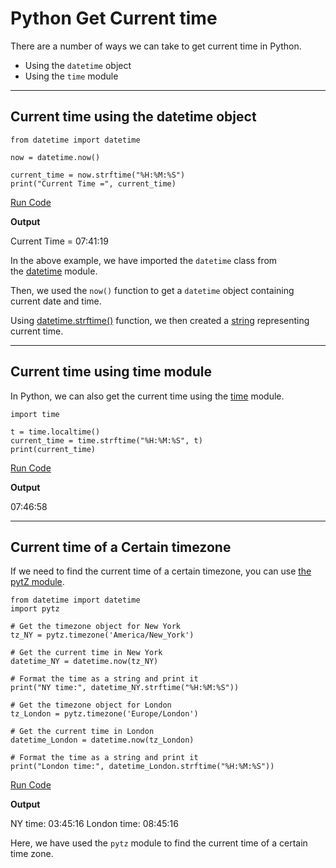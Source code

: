 # Python Get Current time

There are a number of ways we can take to get current time in Python.

- Using the `datetime` object
- Using the `time` module

---

## Current time using the datetime object

```
from datetime import datetime

now = datetime.now()

current_time = now.strftime("%H:%M:%S")
print("Current Time =", current_time)
```

[Run Code](https://www.programiz.com/python-programming/online-compiler)

**Output**

Current Time = 07:41:19

In the above example, we have imported the `datetime` class from the [datetime](https://www.programiz.com/python-programming/datetime) module.

Then, we used the `now()` function to get a `datetime` object containing current date and time.

Using [datetime.strftime()](https://www.programiz.com/python-programming/datetime/strftime) function, we then created a [string](https://www.programiz.com/python-programming/string) representing current time.

---

## Current time using time module

In Python, we can also get the current time using the [time](https://www.programiz.com/python-programming/time) module.

```
import time

t = time.localtime()
current_time = time.strftime("%H:%M:%S", t)
print(current_time)
```

[Run Code](https://www.programiz.com/python-programming/online-compiler)

**Output**

07:46:58

---

## Current time of a Certain timezone

If we need to find the current time of a certain timezone, you can use [the pytZ module](http://pytz.sourceforge.net/).

```
from datetime import datetime
import pytz

# Get the timezone object for New York
tz_NY = pytz.timezone('America/New_York') 

# Get the current time in New York
datetime_NY = datetime.now(tz_NY)

# Format the time as a string and print it
print("NY time:", datetime_NY.strftime("%H:%M:%S"))

# Get the timezone object for London
tz_London = pytz.timezone('Europe/London')

# Get the current time in London
datetime_London = datetime.now(tz_London)

# Format the time as a string and print it
print("London time:", datetime_London.strftime("%H:%M:%S"))
```

[Run Code](https://www.programiz.com/python-programming/online-compiler)

**Output**

NY time: 03:45:16
London time: 08:45:16

Here, we have used the `pytz` module to find the current time of a certain time zone.